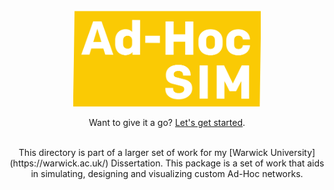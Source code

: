 <div align="center">
<br>
<img width="300" src="https://github.com/dylanfranks3/AdHocSimSite/raw/main/assets/LOGO.png"/>
<p>Want to give it a go? <a href="https://dylanfranks3.github.io/AdHocSimSite/">Let's get started</a>.</p>
<br>
This directory is part of a larger set of work for my [Warwick University](https://warwick.ac.uk/)  Dissertation. This package is a set of work that aids in simulating, designing and visualizing custom Ad-Hoc networks. 
</div>


